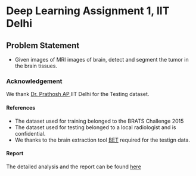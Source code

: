 # Deep Learning Assignment 1, IIT Delhi

## Problem Statement

* Given images of MRI images of brain, detect and segment the tumor in the brain tissues. 

### Acknowledgement

We thank [Dr. Prathosh AP](https://sites.google.com/view/prathosh),IIT Delhi for the Testing dataset. 

#### References

* The dataset used for training belonged to the BRATS Challenge 2015
* The dataset used for testing belonged to a local radiologist and is confidential. 
* We thanks to the brain extraction tool [BET](https://fsl.fmrib.ox.ac.uk/fsl/fslwiki/BET) required for the testign data. 

#### Report

The detailed analysis and the report can be found [here](./Report.pdf)
